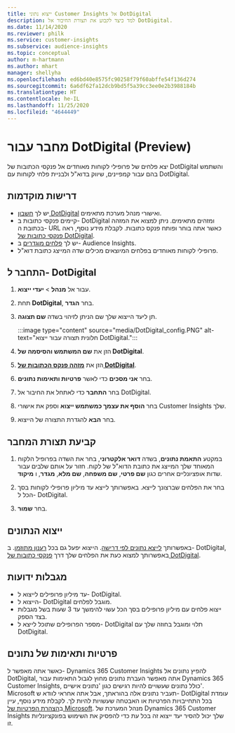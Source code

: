 ```yaml
---
title: ייצוא נתוני Customer Insights אל DotDigital
description: למד כיצד לקבוע את תצורת החיבור אל DotDigital.
ms.date: 11/14/2020
ms.reviewer: philk
ms.service: customer-insights
ms.subservice: audience-insights
ms.topic: conceptual
author: m-hartmann
ms.author: mhart
manager: shellyha
ms.openlocfilehash: ed6bd40e8575fc90258f79f60abffe54f136d274
ms.sourcegitcommit: 6a6df62fa12dcb9bd5f5a39cc3ee0e2b3988184b
ms.translationtype: HT
ms.contentlocale: he-IL
ms.lasthandoff: 11/25/2020
ms.locfileid: "4644449"
---
```

# <a name="connector-for-dotdigital-preview"></a>מחבר עבור DotDigital‏ (Preview)

יצא פלחים של פרופילי לקוחות מאוחדים אל פנקסי הכתובות של DotDigital והשתמש בהם עבור קמפיינים, שיווק בדוא"ל ולבניית פלחי לקוחות עם DotDigital. 

## <a name="prerequisites"></a>דרישות מוקדמות

-   יש לך [חשבון DotDigital](https://dotdigital.com/) ואישורי מנהל מערכת מתאימים.
-   קיימים פנקסי כתובות ב- DotDigital ומזהים מתאימים. ניתן למצוא את המזהה בכתובת ה- URL כאשר אתה בוחר ופותח פנקס כתובות. לקבלת מידע נוסף, ראה [פנקסי כתובות של DotDigital](https://support.dotdigital.com/hc/articles/212211968-Creating-an-address-book).
-   יש לך [פלחים מוגדרים](segments.md) ב- Audience Insights.
-   פרופילי לקוחות מאוחדים בפלחים המיוצאים מכילים שדה המייצג כתובת דוא"ל.

## <a name="connect-to-dotdigital"></a>התחבר ל- DotDigital

1. עבור אל **מנהל** > **יעדי ייצוא**.

1. תחת **DotDigital**, בחר **הגדר**.

1. תן ליעד הייצוא שלך שם הניתן לזיהוי בשדה **שם תצוגה**.

   :::image type="content" source="media/DotDigital_config.PNG" alt-text="חלונית תצורה עבור ייצוא DotDigital.":::

1. הזן את **שם המשתמש והסיסמה של DotDigital**.

1. הזן את **[מזהה פנקס הכתובות של DotDigital](https://support.dotdigital.com/hc/articles/212211968-Creating-an-address-book)**.

1. בחר **אני מסכים** כדי לאשר **פרטיות ותאימות נתונים**.

1. בחר **התחבר** כדי לאתחל את החיבור אל DotDigital.

1. בחר **הוסף את עצמך כמשתמש ייצוא** וספק את אישורי Customer Insights שלך.

1. בחר **הבא** להגדרת התצורה של הייצוא.

## <a name="configure-the-connector"></a>קביעת תצורת המחבר

1. במקטע **התאמת נתונים**, בשדה **דואר אלקטרוני**, בחר את השדה בפרופיל הלקוח המאוחד שלך המייצג את כתובת הדוא"ל של לקוח. חזור על אותם שלבים עבור שדות אופציונליים אחרים כגון **שם פרטי**, **שם משפחה**, **שם מלא**, **מגדר**, ו **מיקוד**.

1. בחר את הפלחים שברצונך לייצא. באפשרותך לייצא עד מיליון פרופילי לקוחות בסך הכל ל- DotDigital.

1. בחר **שמור**.

## <a name="export-the-data"></a>ייצוא הנתונים

באפשרותך [לייצא נתונים לפי דרישה](export-destinations.md). הייצוא יפעל גם בכל [רענון מתוזמן](system.md#schedule-tab). ב- DotDigital, באפשרותך למצוא כעת את הפלחים שלך דרך [פנקסי כתובות של DotDigital](https://support.dotdigital.com/hc/articles/212211968-Creating-an-address-book).

## <a name="known-limitations"></a>מגבלות ידועות

- עד מיליון פרופילים לייצוא ל- DotDigital.
- הייצוא ל- DotDigital מוגבל לפלחים.
- ייצוא פלחים עם מיליון פרופילים בסך הכל עשוי להימשך עד 3 שעות בשל מגבלות בצד הספק. 
- מספר הפרופילים שתוכל לייצא ל- DotDigital תלוי ומוגבל בחוזה שלך עם DotDigital.

## <a name="data-privacy-and-compliance"></a>פרטיות ותאימות של נתונים

כאשר אתה מאפשר ל- Dynamics 365 Customer Insights להפיץ נתונים אל DotDigital, אתה מאפשר העברת נתונים מחוץ לגבול התאימות עבור Dynamics 365 Customer Insights, כולל נתונים שעשויים להיות רגישים כגון 'נתונים אישיים'. Microsoft תעביר נתונים אלה בהוראתך, אבל אתה אחראי לוודא ש- DotDigital עומדת בכל התחייבויות הפרטיות או האבטחה שעשויות להיות לך. לקבלת מידע נוסף, עיין ב[הצהרת הפרטיות של Microsoft](https://go.microsoft.com/fwlink/?linkid=396732).
מנהל המערכת של Dynamics 365 Customer Insights שלך יכול להסיר יעד ייצוא זה בכל עת כדי להפסיק את השימוש בפונקציונליות זו.
